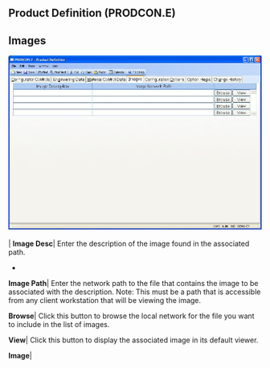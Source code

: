 ## Product Definition (PRODCON.E)
<PageHeader />

## Images

![](./PRODCON-E-4.jpg)

| **Image Desc**|  Enter the description of the image found in the associated
path.

-  
**Image Path**|  Enter the network path to the file that contains the image to
be associated with the description. Note: This must be a path that is
accessible from any client workstation that will be viewing the image.

**Browse**|  Click this button to browse the local network for the file you
want to include in the list of images.

**View**|  Click this button to display the associated image in its default
viewer.

**Image**|


<badge text= "Version 8.10.57 " vertical="middle" />

<PageFooter />
